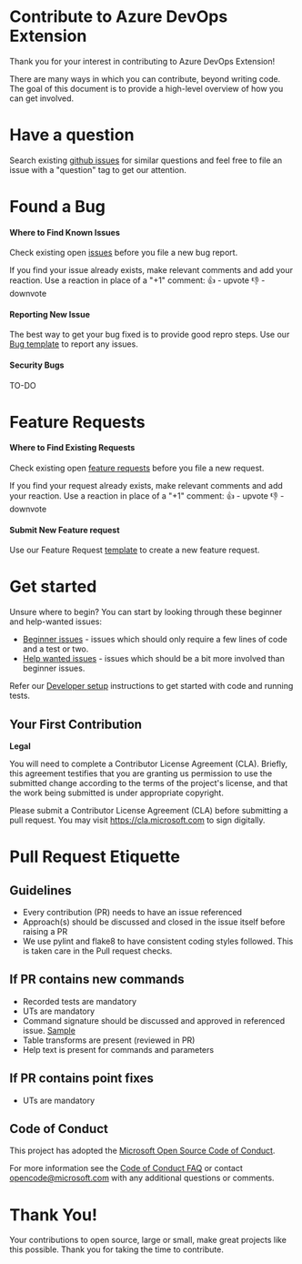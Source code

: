 # Contribute to Azure DevOps Extension

Thank you for your interest in contributing to Azure DevOps Extension!

There are many ways in which you can contribute, beyond writing code. The goal of this document is to provide a high-level overview of how you can get involved.

# Have a question

Search existing [github issues](https://github.com/Microsoft/vsts-cli/issues?q=is%3Aopen+is%3Aissue+label%3Aquestion) for similar questions and feel free to file an issue with a "question" tag to get our attention. 

# Found a Bug

#### Where to Find Known Issues

Check existing open [issues](https://github.com/Microsoft/vsts-cli/issues?q=is%3Aopen+is%3Aissue+label%3Abug) before you file a new bug report. 

If you find your issue already exists, make relevant comments and add your reaction. Use a reaction in place of a "+1" comment:
👍 - upvote
👎 - downvote

#### Reporting New Issue

The best way to get your bug fixed is to provide good repro steps. Use our [Bug template](TODO) to report any issues.

#### Security Bugs

TO-DO

# Feature Requests

#### Where to Find Existing Requests

Check existing open [feature requests](https://github.com/Microsoft/vsts-cli/issues?q=is%3Aissue+is%3Aopen+label%3AFeature) before you file a new request. 

If you find your request already exists, make relevant comments and add your reaction. Use a reaction in place of a "+1" comment:
👍 - upvote
👎 - downvote


#### Submit New Feature request 

Use our Feature Request [template](TODO) to create a new feature request. 

# Get started 
Unsure where to begin? You can start by looking through these beginner and help-wanted issues:

- [Beginner issues](TODO) - issues which should only require a few lines of code and a test or two.
- [Help wanted issues](TODO) - issues which should be a bit more involved than beginner issues.

Refer our [Developer setup](/doc/dev_setup.md) instructions to get started with code and running tests.

## Your First Contribution

**Legal**

You will need to complete a Contributor License Agreement (CLA). Briefly, this agreement testifies that you are granting us permission to use the submitted change according to the terms of the project's license, and that the work being submitted is under appropriate copyright.

Please submit a Contributor License Agreement (CLA) before submitting a pull request. You may visit https://cla.microsoft.com to sign digitally.


# Pull Request Etiquette 

## Guidelines
- Every contribution (PR) needs to have an issue referenced
- Approach(s) should be discussed and closed in the issue itself before raising a PR
- We use pylint and flake8 to have consistent coding styles followed. This is taken care in the Pull request checks.

## If PR contains new commands
- Recorded tests are mandatory
- UTs are mandatory
- Command signature should be discussed and approved in referenced issue. [Sample](https://github.com/Microsoft/vsts-cli/issues/319)
- Table transforms are present (reviewed in PR)
- Help text is present for commands and parameters

## If PR contains point fixes
- UTs are mandatory

## Code of Conduct
This project has adopted the [Microsoft Open Source Code of Conduct](https://opensource.microsoft.com/codeofconduct/).

For more information see the [Code of Conduct FAQ](https://opensource.microsoft.com/codeofconduct/faq/) or contact [opencode@microsoft.com](mailto:opencode@microsoft.com) with any additional questions or comments.

# Thank You!

Your contributions to open source, large or small, make great projects like this possible. Thank you for taking the time to contribute.
